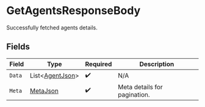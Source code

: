 # GetAgentsResponseBody

Successfully fetched agents details.


## Fields

| Field                                                   | Type                                                    | Required                                                | Description                                             |
| ------------------------------------------------------- | ------------------------------------------------------- | ------------------------------------------------------- | ------------------------------------------------------- |
| `Data`                                                  | List<[AgentJson](../../Models/Components/AgentJson.md)> | :heavy_check_mark:                                      | N/A                                                     |
| `Meta`                                                  | [MetaJson](../../Models/Components/MetaJson.md)         | :heavy_check_mark:                                      | Meta details for pagination.                            |
